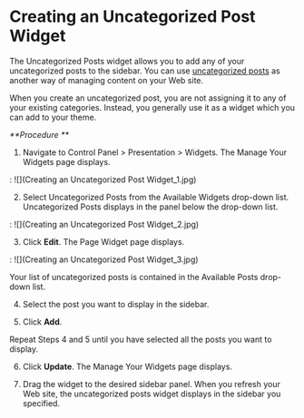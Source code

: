 # Creating an Uncategorized Post Widget

The Uncategorized Posts widget allows you to add any of your uncategorized posts to the sidebar. You can use [uncategorized posts](uncategorized-posts) as another way of managing content on your Web site. 

When you create an uncategorized post, you are not assigning it to any of your existing categories. Instead, you generally use it as a widget which you can add to your theme. 

_**Procedure **_

1. Navigate to Control Panel > Presentation > Widgets. The Manage Your Widgets page displays. 

: ![](Creating an Uncategorized Post Widget_1.jpg)

2. Select Uncategorized Posts from the Available Widgets drop-down list. Uncategorized Posts displays in the panel below the drop-down list. 

: ![](Creating an Uncategorized Post Widget_2.jpg)

3. Click **Edit**. The Page Widget page displays. 

: ![](Creating an Uncategorized Post Widget_3.jpg)

Your list of uncategorized posts is contained in the Available Posts drop-down list.

4. Select the post you want to display in the sidebar. 

5. Click **Add**. 

Repeat Steps 4 and 5 until you have selected all the posts you want to display. 

6. Click **Update**. The Manage Your Widgets page displays. 

7. Drag the widget to the desired sidebar panel. When you refresh your Web site, the uncategorized posts widget displays in the sidebar you specified. 
